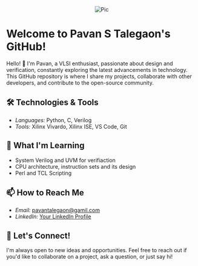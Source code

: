 <div align="center">
  <img src="https://github.com/Pavan2280/Pavan2280/assets/131603225/52e58389-10c9-48d8-be9e-f0ba5e3f0fdf" alt="Pic"/>
</div>

# Welcome to Pavan S Talegaon's GitHub!

Hello! 👋 I'm Pavan, a VLSI enthusiast, passionate about design and verification, constantly exploring the latest advancements in technology. This GitHub repository is where I share my projects, collaborate with other developers, and contribute to the open-source community. 

## 🛠️ Technologies & Tools

- *Languages:* Python, C, Verilog 
- *Tools:* Xilinx Vivardo, Xilinx ISE, VS Code, Git

## 🌱 What I'm Learning
- System Verilog and UVM for verifiaction
- CPU architecture, instruction sets and its design
- Perl and TCL Scripting

## 📫 How to Reach Me

- *Email:* [pavantalegaon@gamil.com](mailto:your.email@example.com)
- *LinkedIn:* [Your LinkedIn Profile](https://www.linkedin.com/in/pavan-s-talegaon-2a64a6239/)

## 💬 Let's Connect!

I'm always open to new ideas and opportunities. Feel free to reach out if you'd like to collaborate on a project, ask a question, or just say hi!
